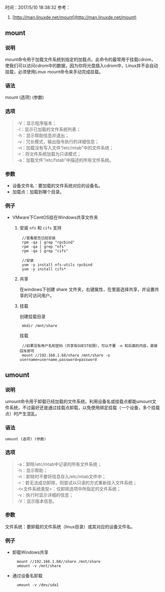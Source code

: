##  
时间：2017/5/10 18:38:32 
参考：

1. [http://man.linuxde.net/mount](http://man.linuxde.net/mount)

## mount
### 说明
mount命令用于加载文件系统到指定的加载点。此命令的最常用于挂载cdrom，使我们可以访问cdrom中的数据，因为你将光盘插入cdrom中，Linux并不会自动挂载，必须使用Linux mount命令来手动完成挂载。
### 语法
mount (选项) (参数)

### 选项

 > -V：显示程序版本；  
 > -l：显示已加载的文件系统列表；  
 > -h：显示帮助信息并退出；  
 > -v：冗长模式，输出指令执行的详细信息；  
 > -n：加载没有写入文件“/etc/mtab”中的文件系统；  
 > -r：将文件系统加载为只读模式；  
 > -a：加载文件“/etc/fstab”中描述的所有文件系统。
### 参数

* 设备文件名：要加载的文件系统对应的设备名。
* 加载点：加载到哪个目录。
### 例子

* VMware下CentOS挂在Windows共享文件夹

	1. 安装 `nfs` 和 `cifs` 支持
	
			//查看是否已经安装
			rpm -qa | grep "rpcbind"
			rpm -qa | grep "nfs"
			rpm -qa | grep "cifs"
	
			//安装	
			yum -y install nfs-utils rpcbind
			yum -y install cifs*
	
	2. 共享
	
		在windows下创建 share 文件夹，右键属性，在里面选择共享，并设置共享的可访问用户。
	2. 挂载
	
		创建挂载目录
		
			mkdir /mnt/share
		挂载
	
			//如果没有用户名和密码（共享有GUEST权限），可以不要 -o 和后面的内容，直接回车即可	
			mount //192.168.1.68/share /mnt/share -o username=username,password=password 




## umount

### 说明
umount命令用于卸载已经加载的文件系统。利用设备名或挂载点都能umount文件系统，不过最好还是通过挂载点卸载，以免使用绑定挂载（一个设备，多个挂载点）时产生混乱。

### 语法

	umount (选项) (参数)

### 选项

 > -a：卸除/etc/mtab中记录的所有文件系统；  
 > -h：显示帮助；  
 > -n：卸除时不要将信息存入/etc/mtab文件中；  
 > -r：若无法成功卸除，则尝试以只读的方式重新挂入文件系统；  
 > -t<文件系统类型>：仅卸除选项中所指定的文件系统；  
 > -v：执行时显示详细的信息；  
 > -V：显示版本信息。
### 参数

文件系统：要卸载的文件系统（linux目录）或其对应的设备文件名。

### 例子

* 卸载Windows共享

		mount //192.168.1.68//share /mnt/share
		umount -v /mnt/share
* 通过设备名卸载

		umount -v /dev/sda1

